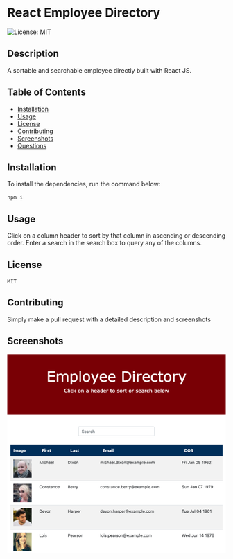 # React Employee Directory

![License: MIT](https://img.shields.io/badge/License-MIT-blue.svg)

## Description

A sortable and searchable employee directly built with React JS.

## Table of Contents

- [Installation](#installation)
- [Usage](#usage)
- [License](#license)
- [Contributing](#contributing)
- [Screenshots](#screenshots)
- [Questions](#questions)

## Installation

To install the dependencies, run the command below:

```
npm i
```

## Usage

Click on a column header to sort by that column in ascending or descending order. Enter a search in the search box to query any of the columns.

## License

```
MIT
```

## Contributing

Simply make a pull request with a detailed description and screenshots

## Screenshots

![Home Page](/public/screenshot1.png)





